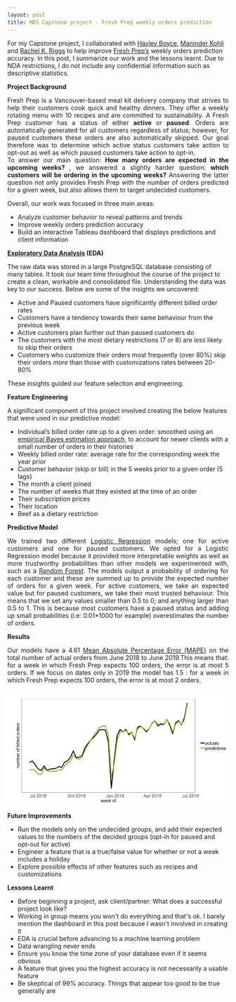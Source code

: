 ```yaml
---
layout: post
title: MDS Capstone project - Fresh Prep weekly orders prediction 
--- 
```

For my Capstone project, I collaborated with <a href="https://github.com/hfboyce">Hayley Boyce</a>, <a href="https://github.com/ksm45">Maninder Kohli</a> and <a href="https://github.com/rachelkriggs">Rachel K. Riggs</a> to help improve <a href="https://www.freshprep.ca/">Fresh Prep’s</a> weekly orders prediction accuracy. In this post, I summarize our work and the lessons learnt. Due to NDA restrictions, I do not include any confidential information such as descriptive statistics.
 
**Project Background**

<div align="justify"> 
Fresh Prep is a Vancouver-based meal kit delivery company that strives to help their customers cook quick and healthy dinners. They offer a weekly rotating menu with 10 recipes and are committed to sustainability.
A Fresh Prep customer has a status of either <b>active</b> or <b>paused</b>. Orders are automatically generated for all customers regardless of status; however, for paused customers these orders are also automatically skipped. Our goal therefore was to determine which active status customers take action to opt-out as well as which paused customers take action to opt-in.
</div>

<div align="justify"> 
To answer our main question: <b>How many orders are expected in the upcoming weeks? </b> , we answered a slightly harder question: <b>which customers will be ordering in the upcoming weeks?</b> 
Answering the latter question not only provides Fresh Prep with the number of orders predicted for a given week, but also allows them to target undecided customers. 
</div>

Overall, our work was focused in three main areas:

- Analyze customer behavior to reveal patterns and trends
- Improve weekly orders prediction accuracy
- Build an interactive Tableau dashboard that displays predictions and client information

  
**[Exploratory Data Analysis](https://towardsdatascience.com/exploring-exploratory-data-analysis-1aa72908a5df) (EDA)** 

The raw data was stored in a large PostgreSQL database consisting of many tables. It took our team time throughout the course of the project to create a clean, workable and consolidated file. Understanding the data was key to our success. Below are some of the insights we uncovered: 

-	Active and Paused customers have significantly different billed order rates
-	Customers have a tendency towards their same behaviour from the previous week
-	Active customers plan further out than paused customers do 
-	The customers with the most dietary restrictions (7 or 8) are _less_ likely to skip their orders
-	Customers who customize their orders most frequently (over 80%) skip their orders _more_ than those with customizations rates between 20-80%

These insights guided our feature selection and engineering.
 
**Feature Engineering** 

A significant component of this project involved creating the below features that were used in our predictive model:

-	Individual’s billed order rate up to a given order: smoothed using an <a href="http://varianceexplained.org/r/empirical_bayes_baseball/">empirical Bayes estimation approach</a>, to account for newer clients with a small number of orders in their histories
-	Weekly billed order rate: average rate for the corresponding week the year prior
-	Customer behavior (skip or bill) in the 5 weeks prior to a given order (5 lags)
-	The month a client joined
-	The number of weeks that they existed at the time of an order
-	Their subscription prices
-	Their location
-	Beef as a dietary restriction

**Predictive Model** 
<div align="justify">
We trained two different <a href="https://towardsdatascience.com/logistic-regression-b0af09cdb8ad">Logistic Regression</a> models; one for active customers and one for paused customers. We opted for a Logistic Regression model because it provided more interpretable weights as well as more trustworthy probabilities than other models we experimented with, such as a <a href="https://towardsdatascience.com/random-forest-3a55c3aca46d">Random Forest</a>. The models output a probability of ordering for each customer and these are summed up to provide the expected number of orders for a given week. For active customers, we take an expected value but for paused customers, we take their most trusted behaviour. This means that we set any values smaller than 0.5 to 0; and anything larger than 0.5 to 1. This is because most customers have a paused status and adding up small probabilities (i.e: 0.01*1000 for example) overestimates the number of orders. 
 </div>


**Results** 
<div align="justify"> 
Our models have a 4.61 <a href="https://www.dataquest.io/blog/understanding-regression-error-metrics/"> Mean Absolute Percentage Error (MAPE)</a> on the total number of actual orders from June 2018 to June 2019.This means that: for a week in which Fresh Prep expects 100 orders, the error is at most 5 orders. If we focus on dates only in 2019 the model has 1.5 : for a week in which Fresh Prep expects 100 orders, the error is at most 2 orders.
</div> 

![results](/myimages/accuracy.PNG)

**Future Improvements**

-	Run the models only on the undecided groups, and add their expected values to the numbers of the decided groups (opt-in for paused and opt-out for active)
-	Engineer a feature that is a true/false value for whether or not a week includes a holiday
-	Explore possible effects of other features such as recipes and customizations

**Lessons Learnt**

-	Before beginning a project, ask client/partner: What does a successful project look like?
- Working in group means you won't do everything and that's ok. I barely mention the dashboard in this post because I wasn't involved in creating it
- EDA is crucial before advancing to a machine learning problem
-	Data wrangling never ends
-	Ensure you know the time zone of your database even if it seems obvious
-	A feature that gives you the highest accuracy is not necessarily a usable feature
-	Be skeptical of 99% accuracy. Things that appear too good to be true generally are

